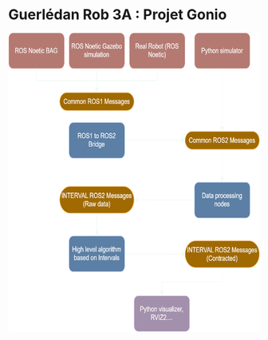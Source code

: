 # Guerlédan Rob 3A : Projet Gonio

<img title="ROS Flow Structure" alt="Alt text" src="gonio_ros_structure.svg" style="height: 600px;">
